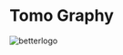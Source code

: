 # Tomo Graphy

![betterlogo](https://github.com/user-attachments/assets/1138b7bb-815a-43e4-8384-c742ce029c76)
